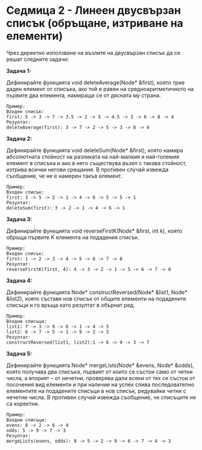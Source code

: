 # Седмица 2 - Линеен двусвързан списък (обръщане, изтриване на елементи)

Чрез директно използване на възлите на двусвързан списък да се решат следните задачи:

**Задача 1:**

Дефинирайте функцията void deleteAverage(Node* &first), която трие даден елемент от списъка, ако той е равен на средноаритметичното на първите два елемента, намиращи се от дясната му страна.

```
Пример:
Входен списък:
first: 5 -> 3 -> 7 -> 3.5 -> 2 -> 5 -> 4.5 -> 3 -> 6 -> 8 -> 4
Резултат:
deleteAverage(first): 3 -> 7 -> 2 -> 5 -> 3 -> 8 -> 4
```

**Задача 2:**

Дефинирайте функцията void deleteSum(Node* &first), която намира абсолютната стойност на разликата на най-малкия и най-големия елемент в списъка и ако в него съществува възел с такава стойност, изтрива всички негови срещания. В противен случай извежда съобщение, че не е намерен такъв елемент.

```
Пример:
Входен списък:
first: 3 -> 5 -> 2 -> 1 -> 4 -> 6 -> 5 -> 5 -> 1
Резултат:
deleteSum(first): 3 -> 2 -> 1 -> 4 -> 6 -> 1
```

**Задача 3:**

Дефинирайте функцията void reverseFirstK(Node* &first, int k), която обръща първите K елемента на подадения списък.

```
Пример:
Входен списък:
first: 1 -> 2 -> 3 -> 4 -> 5 -> 6 -> 7 -> 8
Резултат:
reverseFirstK(first, 4): 4 -> 3 -> 2 -> 1 -> 5 -> 6 -> 7 -> 8 
```

**Задача 4:**

Дефинирайте функцията Node* constructReversed(Node* &list1,  Node* &list2), която съставя нов списък от общите елементи на подадените списъци и го връща като резултат в обърнат ред.

```
Пример:
Входни списъци:
list1: 7 -> 3 -> 9 -> 6 -> 1 -> 4 -> 5
list2: 6 -> 7 -> 5 -> 1 -> 9 -> 2 -> 3
Резултат:
constructReversed(list1, list2):1 -> 6 -> 9 -> 3 -> 7
```

**Задача 5:**

Дефинирайте функцията Node* mergeLists(Node* &evens,  Node* &odds), която получава два списъка, първият от които се състои само от четни числа, а вторият – от нечетни, проверява дали всеки от тях се състои от посочения вид елементи и при наличие на успех слива последователно елементите на подадените списъци в нов списък, редувайки четни с нечетни числа. В противен случай извежда съобщение, че списъците не са коректни. 

```
Пример:
Входни списъци:
evens: 8 -> 2 -> 6 -> 4
odds: 5 -> 9 -> 7 -> 3 
Резултат:
mergeLists(evens, odds): 8 -> 5 -> 2 -> 9 -> 6 -> 7 -> 4 -> 3
```

